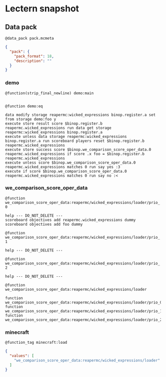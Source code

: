 # Lectern snapshot

## Data pack

`@data_pack pack.mcmeta`

```json
{
  "pack": {
    "pack_format": 18,
    "description": ""
  }
}
```

### demo

`@function(strip_final_newline) demo:main`

```mcfunction

```

`@function demo:eq`

```mcfunction
data modify storage reapermc:wicked_expressions binop.register.a set from storage demo:foo y
execute store result score $binop.register.b reapermc.wicked_expressions run data get storage reapermc:wicked_expressions binop.register.a
execute unless data storage reapermc:wicked_expressions binop.register.a run scoreboard players reset $binop.register.b reapermc.wicked_expressions
execute store success score $binop.we_comparison_score_oper_data.0 reapermc.wicked_expressions if score .x foo = $binop.register.b reapermc.wicked_expressions
execute unless score $binop.we_comparison_score_oper_data.0 reapermc.wicked_expressions matches 0 run say yes :3
execute if score $binop.we_comparison_score_oper_data.0 reapermc.wicked_expressions matches 0 run say no :<
```

### we_comparison_score_oper_data

`@function we_comparison_score_oper_data:reapermc/wicked_expressions/loader/prio_0`

```mcfunction
help --- DO_NOT_DELETE ---
scoreboard objectives add reapermc.wicked_expressions dummy
scoreboard objectives add foo dummy
```

`@function we_comparison_score_oper_data:reapermc/wicked_expressions/loader/prio_1`

```mcfunction
help --- DO_NOT_DELETE ---
```

`@function we_comparison_score_oper_data:reapermc/wicked_expressions/loader/prio_2`

```mcfunction
help --- DO_NOT_DELETE ---
```

`@function we_comparison_score_oper_data:reapermc/wicked_expressions/loader`

```mcfunction
function we_comparison_score_oper_data:reapermc/wicked_expressions/loader/prio_0
function we_comparison_score_oper_data:reapermc/wicked_expressions/loader/prio_1
function we_comparison_score_oper_data:reapermc/wicked_expressions/loader/prio_2
```

### minecraft

`@function_tag minecraft:load`

```json
{
  "values": [
    "we_comparison_score_oper_data:reapermc/wicked_expressions/loader"
  ]
}
```
